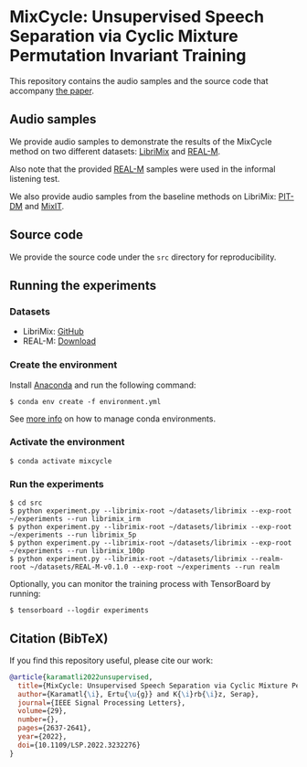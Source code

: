 # MixCycle: Unsupervised Speech Separation via Cyclic Mixture Permutation Invariant Training
This repository contains the audio samples and the source code that accompany [the paper](https://arxiv.org/abs/2202.03875).

## Audio samples
We provide audio samples to demonstrate the results of the MixCycle method on two different datasets: [LibriMix](https://nbviewer.org/github/ertug/MixCycle/blob/main/notebooks/AudioSamples-LibriMix.ipynb) and [REAL-M](https://nbviewer.org/github/ertug/MixCycle/blob/main/notebooks/AudioSamples-REAL-M.ipynb).

Also note that the provided [REAL-M](https://nbviewer.org/github/ertug/MixCycle/blob/main/notebooks/AudioSamples-REAL-M.ipynb) samples were used in the informal listening test.

We also provide audio samples from the baseline methods on LibriMix: [PIT-DM](https://nbviewer.org/github/ertug/MixCycle/blob/main/notebooks/AudioSamples-LibriMix-PIT-DM.ipynb) and [MixIT](https://nbviewer.org/github/ertug/MixCycle/blob/main/notebooks/AudioSamples-LibriMix-MixIT.ipynb).

## Source code
We provide the source code under the `src` directory for reproducibility.

## Running the experiments

### Datasets
- LibriMix: [GitHub](https://github.com/JorisCos/LibriMix)
- REAL-M: [Download](https://sourceseparationresearch.com/static/REAL-M-v0.1.0.tar.gz)

### Create the environment

Install [Anaconda](https://www.anaconda.com/products/individual) and run the following command:
```
$ conda env create -f environment.yml
```
See [more info](https://docs.conda.io/projects/conda/en/latest/user-guide/tasks/manage-environments.html) on how to manage conda environments.

### Activate the environment
```
$ conda activate mixcycle
```

### Run the experiments
```
$ cd src
$ python experiment.py --librimix-root ~/datasets/librimix --exp-root ~/experiments --run librimix_irm
$ python experiment.py --librimix-root ~/datasets/librimix --exp-root ~/experiments --run librimix_5p
$ python experiment.py --librimix-root ~/datasets/librimix --exp-root ~/experiments --run librimix_100p
$ python experiment.py --librimix-root ~/datasets/librimix --realm-root ~/datasets/REAL-M-v0.1.0 --exp-root ~/experiments --run realm
```

Optionally, you can monitor the training process with TensorBoard by running:
```
$ tensorboard --logdir experiments
```

## Citation (BibTeX)
If you find this repository useful, please cite our work:

```BibTeX
@article{karamatli2022unsupervised,
  title={MixCycle: Unsupervised Speech Separation via Cyclic Mixture Permutation Invariant Training},
  author={Karamatl{\i}, Ertu{\u{g}} and K{\i}rb{\i}z, Serap},
  journal={IEEE Signal Processing Letters},
  volume={29},
  number={},
  pages={2637-2641},
  year={2022},
  doi={10.1109/LSP.2022.3232276}
}
```
